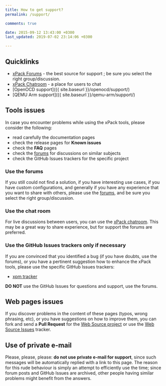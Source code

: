```yaml
---
title: How to get support?
permalink: /support/

comments: true

date: 2015-09-12 13:43:00 +0300
last_updated: 2019-07-02 23:14:06 +0300

---
```


## Quicklinks

- [xPack Forums](https://www.tapatalk.com/groups/xpack/) - the best source 
  for support ; be sure you select the right group/discussion.
- [xPack Chatroom](https://gitter.im/xpack/) - a place for users to chat
- [OpenOCD support]({{ site.baseurl }}/openocd/support/)
- [QEMU Arm support]({{ site.baseurl }}/qemu-arm/support/)

## Tools issues

In case you encounter problems while using the xPack tools, please 
consider the following:

- read carefully the documentation pages
- check the release pages for **Known issues**
- check the **FAQ** pages
- check the [forums](https://www.tapatalk.com/groups/xpack/) for 
  discussions on similar subjects
- check the GitHub Issues trackers for the specific project

### Use the forums

If you still could not find a solution, if you have interesting use 
cases, if you have custom configurations, and generally if you have 
any experience that you want to share with others, please use the
[forums](https://www.tapatalk.com/groups/xpack/), and be sure you
select the right group/discussion.

### Use the chat room

For live discussions between users, you can use the 
[xPack chatroom](https://gitter.im/xpack/community).
This may be a great way to share experience, but for support
the forums are preferred.

### Use the GitHub Issues trackers only if necessary

If you are convinced that you identified a bug (if you have doubts, 
use the forums), or you have a pertinent suggestion how to enhance 
the xPack tools, please use the specific GitHub Issues trackers:
- [xpm tracker](https://github.com/xpack/xpm-js/issues/)

**DO NOT** use the GitHub Issues for questions and support, use the forums.

## Web pages issues

If you discover problems in the content of these pages (typos, 
wrong phrasing, etc), or you have suggestions on how to improve them, 
you can fork and send a **Pull Request** for the 
[Web Source project](https://github.com/xpack/xpack.github.io) 
or use the 
[Web Source Issues](https://github.com/xpack/xpack.github.io-source/issues/) tracker.

## Use of private e-mail

Please, please, please: **do not use private e-mail for support**, 
since such messages will be automatically replied with a link to this page. 
The reason for this rude behaviour is simply an attempt to efficiently use 
the time; since forum posts and GitHub Issues are archived, other people 
having similar problems might benefit from the answers.
